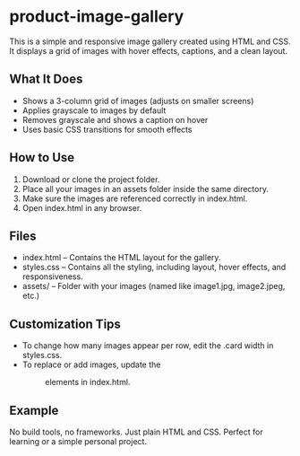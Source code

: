 # product-image-gallery

This is a simple and responsive image gallery created using HTML and CSS. It displays a grid of images with hover effects, captions, and a clean layout.

## What It Does

- Shows a 3-column grid of images (adjusts on smaller screens)
- Applies grayscale to images by default
- Removes grayscale and shows a caption on hover
- Uses basic CSS transitions for smooth effects

## How to Use

1. Download or clone the project folder.
2. Place all your images in an assets folder inside the same directory.
3. Make sure the images are referenced correctly in index.html.
4. Open index.html in any browser.

## Files

- index.html – Contains the HTML layout for the gallery.
- styles.css – Contains all the styling, including layout, hover effects, and responsiveness.
- assets/ – Folder with your images (named like image1.jpg, image2.jpeg, etc.)

## Customization Tips

- To change how many images appear per row, edit the .card width in styles.css.
- To replace or add images, update the <figure> elements in index.html.

## Example

No build tools, no frameworks. Just plain HTML and CSS. Perfect for learning or a simple personal project.
